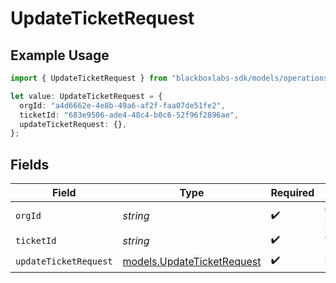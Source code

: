 # UpdateTicketRequest

## Example Usage

```typescript
import { UpdateTicketRequest } from "blackboxlabs-sdk/models/operations";

let value: UpdateTicketRequest = {
  orgId: "a4d6662e-4e8b-49a6-af2f-faa07de51fe2",
  ticketId: "683e9506-ade4-48c4-b0c6-52f96f2896ae",
  updateTicketRequest: {},
};
```

## Fields

| Field                                                             | Type                                                              | Required                                                          | Description                                                       |
| ----------------------------------------------------------------- | ----------------------------------------------------------------- | ----------------------------------------------------------------- | ----------------------------------------------------------------- |
| `orgId`                                                           | *string*                                                          | :heavy_check_mark:                                                | Organization ID                                                   |
| `ticketId`                                                        | *string*                                                          | :heavy_check_mark:                                                | Ticket ID                                                         |
| `updateTicketRequest`                                             | [models.UpdateTicketRequest](../../models/updateticketrequest.md) | :heavy_check_mark:                                                | N/A                                                               |